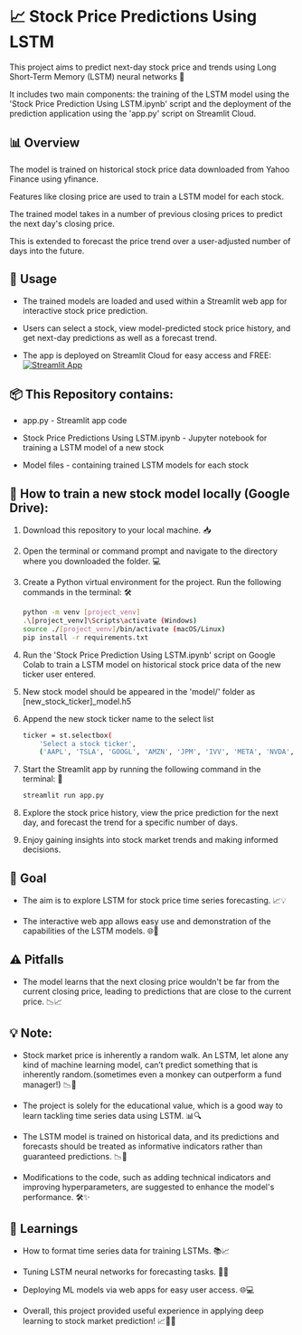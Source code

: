 # 📈 Stock Price Predictions Using LSTM
This project aims to predict next-day stock price and trends using Long Short-Term Memory (LSTM) neural networks 🧠

It includes two main components: the training of the LSTM model using the 'Stock Price Prediction Using LSTM.ipynb' script and the deployment of the prediction application using the 'app.py' script on Streamlit Cloud.


## 📊 Overview
The model is trained on historical stock price data downloaded from Yahoo Finance using yfinance.

Features like closing price are used to train a LSTM model for each stock.

The trained model takes in a number of previous closing prices to predict the next day's closing price.

This is extended to forecast the price trend over a user-adjusted number of days into the future.
 

## 🚀 Usage
- The trained models are loaded and used within a Streamlit web app for interactive stock price prediction.

- Users can select a stock, view model-predicted stock price history, and get next-day predictions as well as a forecast trend.

- The app is deployed on Streamlit Cloud for easy access and FREE: 
    [![Streamlit App](https://static.streamlit.io/badges/streamlit_badge_black_white.svg)](https://stock-trend-prediction-lstm-analysis.streamlit.app/)


## 📦 This Repository contains:
- app.py - Streamlit app code

- Stock Price Predictions Using LSTM.ipynb - Jupyter notebook for training a LSTM model of a new stock

- Model files - containing trained LSTM models for each stock


## 🚀 How to train a new stock model locally (Google Drive):
1. Download this repository to your local machine. 📥

2. Open the terminal or command prompt and navigate to the directory where you downloaded the folder. 💻

3. Create a Python virtual environment for the project. Run the following commands in the terminal: 🛠️
    ```sh
    python -m venv [project_venv]
    .\[project_venv]\Scripts\activate (Windows)
    source ./[project_venv]/bin/activate (macOS/Linux)
    pip install -r requirements.txt
    ```

4. Run the 'Stock Price Prediction Using LSTM.ipynb' script on Google Colab to train a LSTM model on historical stock price data of the new ticker user entered.

5. New stock model should be appeared in the 'model/' folder as [new_stock_ticker]_model.h5

6. Append the new stock ticker name to the select list
    ```sh
    ticker = st.selectbox(
        'Select a stock ticker',
        ('AAPL', 'TSLA', 'GOOGL', 'AMZN', 'JPM', 'IVV', 'META', 'NVDA', 'BRK-B', '[new_ticker]'))
    ```
7. Start the Streamlit app by running the following command in the terminal: 💭
    ```sh
    streamlit run app.py
    ```

8. Explore the stock price history, view the price prediction for the next day, and forecast the trend for a specific number of days.

9. Enjoy gaining insights into stock market trends and making informed decisions.


## 🎯 Goal
- The aim is to explore LSTM for stock price time series forecasting. 📈💡

- The interactive web app allows easy use and demonstration of the capabilities of the LSTM models. 🌐🚀


## ⚠️ Pitfalls
- The model learns that the next closing price wouldn't be far from the current closing price, leading to predictions that are close to the current price. 📉📈


## 💡 Note:
- Stock market price is inherently a random walk. An LSTM, let alone any kind of machine learning model, can’t predict something that is inherently random.(sometimes even a monkey can outperform a fund manager!) 📉🧠

- The project is solely for the educational value, which is a good way to learn tackling time series data using LSTM. 📊🔍

- The LSTM model is trained on historical data, and its predictions and forecasts should be treated as informative indicators rather than guaranteed predictions. 📉🔮

- Modifications to the code, such as adding technical indicators and improving hyperparameters, are suggested to enhance the model's performance. 🛠️✨



## 🧠 Learnings
- How to format time series data for training LSTMs. 📚📈

- Tuning LSTM neural networks for forecasting tasks. 🔄🧠

- Deploying ML models via web apps for easy user access. 🌐💻

- Overall, this project provided useful experience in applying deep learning to stock market prediction! 📈🧠💡
